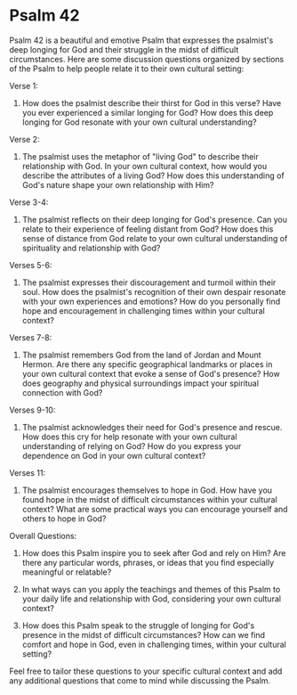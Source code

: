 # Psalm 42

Psalm 42 is a beautiful and emotive Psalm that expresses the psalmist's deep longing for God and their struggle in the midst of difficult circumstances. Here are some discussion questions organized by sections of the Psalm to help people relate it to their own cultural setting:

Verse 1:
1. How does the psalmist describe their thirst for God in this verse? Have you ever experienced a similar longing for God? How does this deep longing for God resonate with your own cultural understanding?

Verse 2:
1. The psalmist uses the metaphor of "living God" to describe their relationship with God. In your own cultural context, how would you describe the attributes of a living God? How does this understanding of God's nature shape your own relationship with Him?

Verse 3-4:
1. The psalmist reflects on their deep longing for God's presence. Can you relate to their experience of feeling distant from God? How does this sense of distance from God relate to your own cultural understanding of spirituality and relationship with God?

Verses 5-6:
1. The psalmist expresses their discouragement and turmoil within their soul. How does the psalmist's recognition of their own despair resonate with your own experiences and emotions? How do you personally find hope and encouragement in challenging times within your cultural context?

Verses 7-8:
1. The psalmist remembers God from the land of Jordan and Mount Hermon. Are there any specific geographical landmarks or places in your own cultural context that evoke a sense of God's presence? How does geography and physical surroundings impact your spiritual connection with God?

Verses 9-10:
1. The psalmist acknowledges their need for God's presence and rescue. How does this cry for help resonate with your own cultural understanding of relying on God? How do you express your dependence on God in your own cultural context?

Verses 11:
1. The psalmist encourages themselves to hope in God. How have you found hope in the midst of difficult circumstances within your cultural context? What are some practical ways you can encourage yourself and others to hope in God?

Overall Questions:

1. How does this Psalm inspire you to seek after God and rely on Him? Are there any particular words, phrases, or ideas that you find especially meaningful or relatable?

2. In what ways can you apply the teachings and themes of this Psalm to your daily life and relationship with God, considering your own cultural context?

3. How does this Psalm speak to the struggle of longing for God's presence in the midst of difficult circumstances? How can we find comfort and hope in God, even in challenging times, within your cultural setting?

Feel free to tailor these questions to your specific cultural context and add any additional questions that come to mind while discussing the Psalm.
